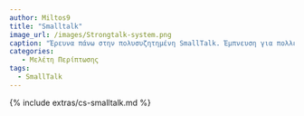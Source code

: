 ```yaml
---
author: Miltos9
title: "Smalltalk"
image_url: /images/Strongtalk-system.png
caption: "Έρευνα πάνω στην πολυσυζητημένη SmallTalk. Έμπνευση για πολλές μελοντικές δημιουργίες-Αφάνεια στο πέρασμα του χρόνου."
categories:
   - Μελέτη Περίπτωσης
tags:
  - SmallTalk
---
```


{% include extras/cs-smalltalk.md %}
